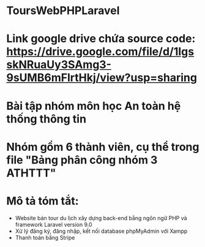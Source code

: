 # ToursWebPHPLaravel
# Link google drive chứa source code: https://drive.google.com/file/d/1IgsskNRuaUy3SAmg3-9sUMB6mFlrtHkj/view?usp=sharing
# Bài tập nhóm môn học An toàn hệ thống thông tin
# Nhóm gồm 6 thành viên, cụ thể trong file "Bảng phân công nhóm 3 ATHTTT"
# Mô tả tóm tắt:
+ Website bán tour du lịch xây dựng back-end bằng ngôn ngữ PHP và framework Laravel version 9.0
+ Xử lý đăng ký, đăng nhập, kết nối database phpMyAdmin với Xampp
+ Thanh toán bằng Stripe
